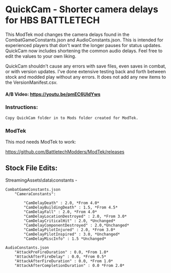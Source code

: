 # QuickCam - Shorter camera delays for HBS BATTLETECH
This ModTek mod changes the camera delays found in the CombatGameConstants.json and AudioConstants.json.  This is intended for experienced players that don't want the longer pauses for status updates.  QuickCam now includes shortening the common audio delays. Feel free to edit the values to your own liking.

QuickCam shouldn't cause any errors with save files, even saves in combat, or with version updates. I've done extensive testing back and forth between stock and modded play without any errors. It does not add any new items to the VersionManifest.csv.

#### A/B Video: https://youtu.be/pmEC6UIdYws

### Instructions:

    Copy QuickCam folder in to Mods folder created for ModTek.
    
### ModTek
This mod needs ModTek to work:

https://github.com/BattletechModders/ModTek/releases


## Stock File Edits:
StreamingAssets\data\constants -

    CombatGameConstants.json
        "CameraConstants":
    
            "CamDelayDeath" : 2.0, *From 4.0*
            "CamDelayBuildingDeath" : 1.5, *From 4.5*
            "CamDelayFall" : 2.0, *From 4.0*
            "CamDelayLocationDestroyed" : 2.0, *From 3.0*
            "CamDelayCriticalHit" : 2.0, *Unchanged*
            "CamDelayComponentDestroyed" : 2.0,*Unchanged*
            "CamDelayPilotInjured" : 2.0, *From 3.0*
            "CamDelayPilotInspired" : 3.0, *Unchanged*
            "CamDelayMiscInfo" : 1.5 *Unchanged*

    AudioConstants.json
        "AttackPreFireDuration" : 0.0, *From 1.0*
        "AttackAfterFireDelay" : 0.0, *From 0.5*
        "AttackAfterFireDuration" : 0.0, *From 1.0*
        "AttackAfterCompletionDuration" : 0.0 *From 2.0*
